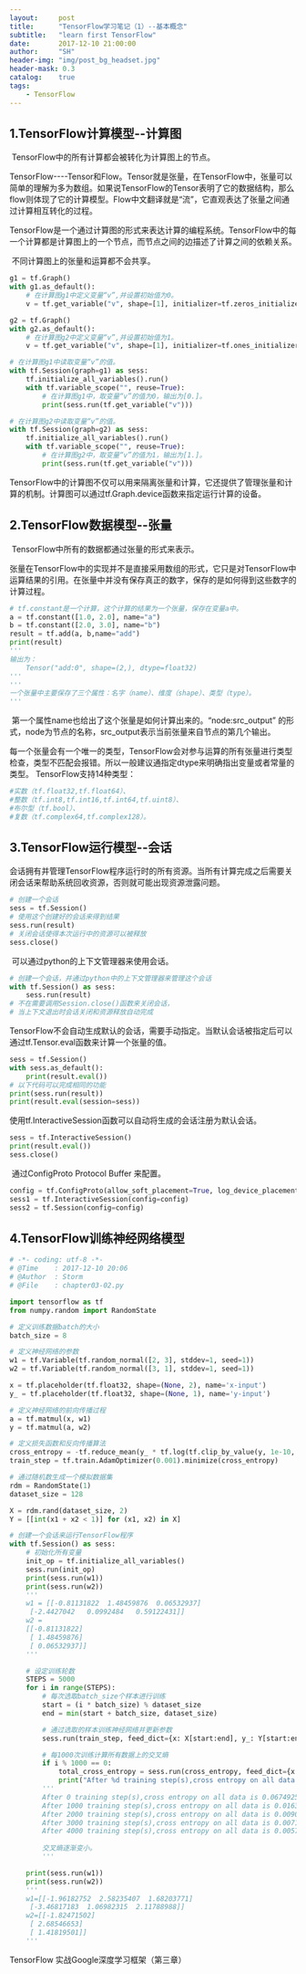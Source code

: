 ```yaml
---
layout:     post
title:      "TensorFlow学习笔记（1）--基本概念"
subtitle:   "learn first TensorFlow"
date:       2017-12-10 21:00:00
author:     "SH"
header-img: "img/post_bg_headset.jpg"
header-mask: 0.3
catalog:    true
tags:
    - TensorFlow
---
```




## 1.TensorFlow计算模型--计算图

​    TensorFlow中的所有计算都会被转化为计算图上的节点。

​    TensorFlow----Tensor和Flow。Tensor就是张量，在TensorFlow中，张量可以简单的理解为多为数组。如果说TensorFlow的Tensor表明了它的数据结构，那么flow则体现了它的计算模型。Flow中文翻译就是“流”，它直观表达了张量之间通过计算相互转化的过程。

​    TensorFlow是一个通过计算图的形式来表达计算的编程系统。TensorFlow中的每一个计算都是计算图上的一个节点，而节点之间的边描述了计算之间的依赖关系。

​    不同计算图上的张量和运算都不会共享。
```python
g1 = tf.Graph()
with g1.as_default():
    # 在计算图g1中定义变量“v”,并设置初始值为0。
    v = tf.get_variable("v", shape=[1], initializer=tf.zeros_initializer())

g2 = tf.Graph()
with g2.as_default():
    # 在计算图g2中定义变量“v”,并设置初始值为1。
    v = tf.get_variable("v", shape=[1], initializer=tf.ones_initializer())

# 在计算图g1中读取变量“v”的值。
with tf.Session(graph=g1) as sess:
    tf.initialize_all_variables().run()
    with tf.variable_scope("", reuse=True):
        # 在计算图g1中，取变量“v”的值为0，输出为[0.]。
        print(sess.run(tf.get_variable("v")))

# 在计算图g2中读取变量“v”的值。
with tf.Session(graph=g2) as sess:
    tf.initialize_all_variables().run()
    with tf.variable_scope("", reuse=True):
        # 在计算图g2中，取变量“v”的值为1，输出为[1.]。
        print(sess.run(tf.get_variable("v")))

```

​    TensorFlow中的计算图不仅可以用来隔离张量和计算，它还提供了管理张量和计算的机制。计算图可以通过tf.Graph.device函数来指定运行计算的设备。




## 2.TensorFlow数据模型--张量

​    TensorFlow中所有的数据都通过张量的形式来表示。

​    张量在TensorFlow中的实现并不是直接采用数组的形式，它只是对TensorFlow中运算结果的引用。在张量中并没有保存真正的数字，保存的是如何得到这些数字的计算过程。

```python
# tf.constant是一个计算，这个计算的结果为一个张量，保存在变量a中。
a = tf.constant([1.0, 2.0], name="a")
b = tf.constant([2.0, 3.0], name="b")
result = tf.add(a, b,name="add")
print(result)
'''
输出为：
    Tensor("add:0", shape=(2,), dtype=float32)
'''
'''
一个张量中主要保存了三个属性：名字（name）、维度（shape）、类型（type）。
'''
```

​    第一个属性name也给出了这个张量是如何计算出来的。“node:src_output” 的形式，node为节点的名称，src_output表示当前张量来自节点的第几个输出。

​    每一个张量会有一个唯一的类型，TensorFlow会对参与运算的所有张量进行类型检查，类型不匹配会报错。所以一般建议通指定dtype来明确指出变量或者常量的类型。
TensorFlow支持14种类型：
```python
#实数（tf.float32,tf.float64）、
#整数（tf.int8,tf.int16,tf.int64,tf.uint8）、
#布尔型（tf.bool）、
#复数（tf.complex64,tf.complex128）。
```



## 3.TensorFlow运行模型--会话

​    会话拥有并管理TensorFlow程序运行时的所有资源。当所有计算完成之后需要关闭会话来帮助系统回收资源，否则就可能出现资源泄露问题。
```python
# 创建一个会话
sess = tf.Session()
# 使用这个创建好的会话来得到结果
sess.run(result)
# 关闭会话使得本次运行中的资源可以被释放
sess.close()
```
​    可以通过python的上下文管理器来使用会话。
```python
# 创建一个会话，并通过python中的上下文管理器来管理这个会话
with tf.Session() as sess:
    sess.run(result)
# 不在需要调用Session.close()函数来关闭会话，
# 当上下文退出时会话关闭和资源释放自动完成
```

​    TensorFlow不会自动生成默认的会话，需要手动指定。当默认会话被指定后可以通过tf.Tensor.eval函数来计算一个张量的值。
```python
sess = tf.Session()
with sess.as_default():
    print(result.eval())
# 以下代码可以完成相同的功能
print(sess.run(result))
print(result.eval(session=sess))
```
​    使用tf.InteractiveSession函数可以自动将生成的会话注册为默认会话。
```python
sess = tf.InteractiveSession()
print(result.eval())
sess.close()
```
​    通过ConfigProto Protocol Buffer 来配置。
```python
config = tf.ConfigProto(allow_soft_placement=True, log_device_placement=True)
sess1 = tf.InteractiveSession(config=config)
sess2 = tf.Session(config=config)
```



## 4.TensorFlow训练神经网络模型
```python
# -*- coding: utf-8 -*-
# @Time    : 2017-12-10 20:06
# @Author  : Storm
# @File    : chapter03-02.py

import tensorflow as tf
from numpy.random import RandomState

# 定义训练数据batch的大小
batch_size = 8

# 定义神经网络的参数
w1 = tf.Variable(tf.random_normal([2, 3], stddev=1, seed=1))
w2 = tf.Variable(tf.random_normal([3, 1], stddev=1, seed=1))

x = tf.placeholder(tf.float32, shape=(None, 2), name='x-input')
y_ = tf.placeholder(tf.float32, shape=(None, 1), name='y-input')

# 定义神经网络的前向传播过程
a = tf.matmul(x, w1)
y = tf.matmul(a, w2)

# 定义损失函数和反向传播算法
cross_entropy = -tf.reduce_mean(y_ * tf.log(tf.clip_by_value(y, 1e-10, 1.0)))
train_step = tf.train.AdamOptimizer(0.001).minimize(cross_entropy)

# 通过随机数生成一个模拟数据集
rdm = RandomState(1)
dataset_size = 128

X = rdm.rand(dataset_size, 2)
Y = [[int(x1 + x2 < 1)] for (x1, x2) in X]

# 创建一个会话来运行TensorFlow程序
with tf.Session() as sess:
    # 初始化所有变量
    init_op = tf.initialize_all_variables()
    sess.run(init_op)
    print(sess.run(w1))
    print(sess.run(w2))
    '''
    w1 = [[-0.81131822  1.48459876  0.06532937]
     [-2.4427042   0.0992484   0.59122431]]
    w2 = 
    [[-0.81131822]
     [ 1.48459876]
     [ 0.06532937]]
    '''

    # 设定训练轮数
    STEPS = 5000
    for i in range(STEPS):
        # 每次选取batch_size个样本进行训练
        start = (i * batch_size) % dataset_size
        end = min(start + batch_size, dataset_size)

        # 通过选取的样本训练神经网络并更新参数
        sess.run(train_step, feed_dict={x: X[start:end], y_: Y[start:end]})

        # 每1000次训练计算所有数据上的交叉熵
        if i % 1000 == 0:
            total_cross_entropy = sess.run(cross_entropy, feed_dict={x: X, y_: Y})
            print("After %d training step(s),cross entropy on all data is %g" % (i, total_cross_entropy))
        '''
        After 0 training step(s),cross entropy on all data is 0.0674925
        After 1000 training step(s),cross entropy on all data is 0.0163385
        After 2000 training step(s),cross entropy on all data is 0.00907547
        After 3000 training step(s),cross entropy on all data is 0.00714436
        After 4000 training step(s),cross entropy on all data is 0.00578471
        
        交叉熵逐渐变小。
        '''

    print(sess.run(w1))
    print(sess.run(w2))
    '''
    w1=[[-1.96182752  2.58235407  1.68203771]
     [-3.46817183  1.06982315  2.11788988]]
    w2=[[-1.82471502]
     [ 2.68546653]
     [ 1.41819501]]
    '''

```


TensorFlow 实战Google深度学习框架（第三章）
